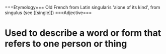 ===Etymology===
Old French from Latin singularis 'alone of its kind', from singulus (see [[single]])
===Adjective===
# Used to describe a word or form that refers to one person or thing